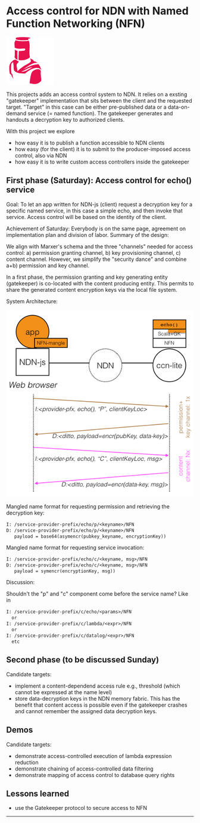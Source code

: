 # Access control for NDN with Named Function Networking (NFN)

![Gatekeeper icon](gatekeeper.png)

This projects adds an access control system to NDN. It relies on a
exsting "gatekeeper" implementation that sits between the client and the
requested target. "Target" in this case can be either pre-published data
or a data-on-demand service (= named function). The gatekeeper generates
and handouts a decryption key to authorized clients.

With this project we explore
- how easy it is to publish a function accessible to NDN clients
- how easy (for the client) it is to submit to the producer-imposed access control, also via NDN
- how easy it is to write custom access controllers inside the gatekeeper



## First phase (Saturday): Access control for echo() service

Goal: To let an app written for NDN-js (client) request a decryption
key for a specific named service, in this case a simple echo, and then
invoke that service. Access control will be based on the identity of
the client.

Achievement of Saturday: Everybody is on the same page, agreement on
implementation plan and division of labor. Summary of the design:

We align with Marxer's schema and the three "channels" needed for
access control: a) permission granting channel, b) key provisioning channel,
c) content channel. However, we simplify the "security dance" and combine
a+b) permission and key channel.

In a first phase, the permission granting and key generating entity
(gatekeeper) is co-located with the content producing entity. This
permits to share the generated content encryption keys via the local
file system.

System Architecture:

![System architecture](sys-arch.png)

Mangled name format for requesting permission and retrieving the decryption key:

~~~
I: /service-provider-prefix/echo/p/<keyname>/NFN
D: /service-provider-prefix/echo/p/<keyname>/NFN
   payload = base64(asymencr(pubkey_keyname, encryptionKey))
~~~

Mangled name format for requesting service invocation:

~~~
I: /service-provider-prefix/echo/c/<keyname, msg>/NFN
D: /service-provider-prefix/echo/c/<keyname, msg>/NFN
   payload = symencr(encryptionKey, msg))
~~~

Discussion:

Shouldn't the "p" and "c" component come before the service name? Like in

~~~
I: /service-provider-prefix/c/echo/<params>/NFN
  or
I: /service-provider-prefix/c/lambda/<expr>/NFN
  or
I: /service-provider-prefix/c/datalog/<expr>/NFN
  etc
~~~


## Second phase (to be discussed Sunday)

Candidate targets:

-  implement a content-dependend access rule e.g., threshold (which cannot be expressed at the name level)
-  store data-decryption keys in the NDN memory fabric. This has the benefit that content access is possible even if the gatekeeper crashes and cannot remember the assigned data decryption keys.


## Demos

Candidate targets:

- demonstrate access-controlled execution of lambda expression reduction
- demonstrate chaining of access-controlled data filtering
- demonstrate mapping of access control to database query rights


## Lessons learned

- use the Gatekeeper protocol to secure access to NFN

----

